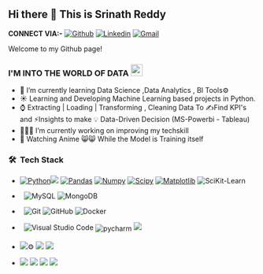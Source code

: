 ## Hi there 🤔  This is Srinath Reddy
**CONNECT VIA:-**
[![Github](https://img.shields.io/badge/-Github-000?style=flat&logo=Github&logoColor=white)](https://github.com/reddysrinath16)
[![Linkedin](https://img.shields.io/badge/-LinkedIn-blue?style=flat&logo=Linkedin&logoColor=white)](www.linkedin.com/in/Srinath-Reddy16)
[![Gmail](https://img.shields.io/badge/-Gmail-c14438?style=flat&logo=Gmail&logoColor=white)](mailto:reddysrinath16@gmail.com)

Welcome to my Github page!

### I'M INTO THE WORLD OF DATA  <img src="https://github.com/TheDudeThatCode/TheDudeThatCode/blob/master/Assets/Earth.gif" width="24px">

- 🌱 I’m currently learning Data Science ,Data Analytics , BI Tools⚙️
- ☀️ Learning and Developing Machine Learning based projects in Python.
- ⌚ Extracting | Loading | Transforming , Cleaning Data To ✍️Find KPI's  and ⚡Insights to make 💡 Data-Driven Decision (MS-Powerbi - Tableau)
- 👨🏽‍💻 I’m currently working on improving my techskill
- 💬 Watching Anime 😸😸 While the Model is Training itself

  
 <h3> 🛠 &nbsp;Tech Stack</h3>
 
 
-
  [![Python](https://img.shields.io/badge/-Python-black?style=flat&logo=python&link=https://github.com/Quananhle/Python-AWS-TradingAI)](https://github.com/Quananhle/Python-AWS-TradingAI)<img src="https://img.shields.io/badge/-Libraries-yellow">
  [![Pandas](https://img.shields.io/badge/-Pandas-150458?style=flat&logo=Pandas&link=https://github.com/Quananhle/Python-AWS-TradingAI)](https://github.com/Quananhle/Python-AWS-TradingAI)
  [![Numpy](https://img.shields.io/badge/-Numpy-lightgray?style=flat&logo=Numpy&logoColor=white&link=https://github.com/Quananhle/Python-AWS-TradingAI)](https://github.com/Quananhle/Python-AWS-TradingAI)
  [![Scipy](https://img.shields.io/badge/-Scipy-blue?style=flat&logo=Scipy&logoColor=white&link=https://github.com/Quananhle/Python-AWS-TradingAI)](https://github.com/Quananhle/Python-AWS-TradingAI)
  [![Matplotlib](https://img.shields.io/badge/-Matplotlib-black?style=flat&logo=Matplotlib&logoColor=white&link=https://github.com/Quananhle/Python-AWS-TradingAI)](https://github.com/Quananhle/Python-AWS-TradingAI)
  ![SciKit-Learn](https://img.shields.io/badge/-SciKit--Learn-orange)



- &nbsp;
  ![MySQL](https://img.shields.io/badge/-MySQL-333333?style=flat&logo=mysql)
  ![MongoDB](https://img.shields.io/badge/-MongoDB-333333?style=flat&logo=mongodb)
  
  
-  &nbsp;
  ![Git](https://img.shields.io/badge/-Git-333333?style=flat&logo=git)
  ![GitHub](https://img.shields.io/badge/-GitHub-333333?style=flat&logo=github)
  ![Docker](https://img.shields.io/badge/-2496ED?style=flat&logo=Docker&logoColor=white&link=https://github.com/Quananhle "Docker")
  
  
- &nbsp;
  ![Visual Studio Code](https://img.shields.io/badge/-Visual%20Studio%20Code-333333?style=flat&logo=visual-studio-code&logoColor=007ACC)<img src="https://github.com/sudnyeshtalekar/sudnyeshtalekar/blob/master/Assets/jetbrains_pycharm.svg" alt="pycharm" style="vertical-align:top; margin:4px"><img src ="https://img.shields.io/badge/-JupyterNotebook-red">
  
  
- <img src="https://img.shields.io/badge/Business%20-Intelligence%20Tools-blue">⚙️
      <img src="https://img.shields.io/badge/MicrosoftPowerBI-brightgreen">
      <img src="https://img.shields.io/badge/-TABLEAU-red">
 
  
- <img src="https://img.shields.io/badge/-Others-yellow">
  <img src="https://img.shields.io/badge/-Microsoft%20Word-164ead?style=flat&logo=microsoft%20word"> 
  <img src="https://img.shields.io/badge/-Microsoft%20Excel-026f39?style=flat&logo=microsoft%20excel">
  <img src="https://img.shields.io/badge/-Microsoft%20PowerPoint-b9361a?style=flat&logo=microsoft%20powerpoint">
